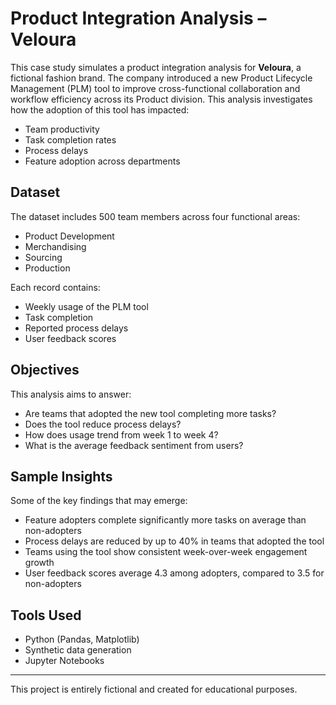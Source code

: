 
# Product Integration Analysis – Veloura

This case study simulates a product integration analysis for **Veloura**, a fictional fashion brand. The company introduced a new Product Lifecycle Management (PLM) tool to improve cross-functional collaboration and workflow efficiency across its Product division. This analysis investigates how the adoption of this tool has impacted:

- Team productivity
- Task completion rates
- Process delays
- Feature adoption across departments

## Dataset

The dataset includes 500 team members across four functional areas:
- Product Development
- Merchandising
- Sourcing
- Production

Each record contains:
- Weekly usage of the PLM tool
- Task completion
- Reported process delays
- User feedback scores

## Objectives

This analysis aims to answer:
- Are teams that adopted the new tool completing more tasks?
- Does the tool reduce process delays?
- How does usage trend from week 1 to week 4?
- What is the average feedback sentiment from users?

## Sample Insights

Some of the key findings that may emerge:
- Feature adopters complete significantly more tasks on average than non-adopters
- Process delays are reduced by up to 40% in teams that adopted the tool
- Teams using the tool show consistent week-over-week engagement growth
- User feedback scores average 4.3 among adopters, compared to 3.5 for non-adopters

## Tools Used

- Python (Pandas, Matplotlib)
- Synthetic data generation
- Jupyter Notebooks

---

This project is entirely fictional and created for educational purposes.
